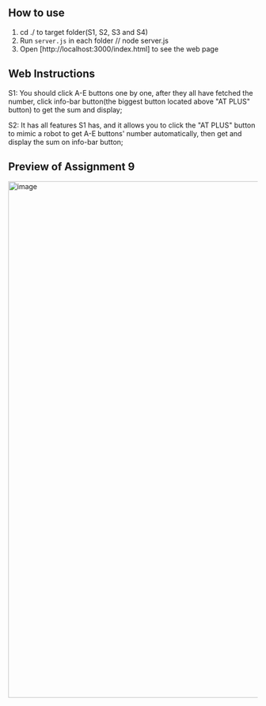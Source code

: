 ## How to use
1. cd ./ to target folder(S1, S2, S3 and S4)
2. Run `server.js` in each folder // node server.js
3. Open [http://localhost:3000/index.html] to see the web page

## Web Instructions

S1: You should click A-E buttons one by one, after they all have fetched the number, click info-bar button(the biggest button located above "AT PLUS" button) to get the sum and display;

S2: It has all features S1 has, and it allows you to click the "AT PLUS" button to mimic a robot to get A-E buttons' number automatically, then get and display the sum on info-bar button;

## Preview of Assignment 9

<img width="1532" height="1044" alt="image" src="https://github.com/user-attachments/assets/17abd3b8-01e6-409f-aa36-49dba51a5fac" />